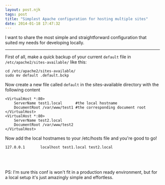 ```yaml
---
layout: post.njk
tags: post
title: "Simplest Apache configuration for hosting multiple sites"
date: 2014-01-18 17:47:32
---
```


I want to share the most simple and straightforward configuration that suited my needs for developing locally.

__________________

First of all, make a quick backup of your current `default` file in `/etc/apache2/sites-available/` like this:

```
cd /etc/apache2/sites-available/
sudo mv default .default.bckp
```

Now create a new file called `default` in the sites-available directory with the following content

```
<VirtualHost *:80>
	ServerName test1.local 		#the local hostname
	DocumentRoot /var/www/test1 #the corresponding document root
</VirtualHost>
<VirtualHost *:80>
	ServerName test2.local
	DocumentRoot /var/www/test2
</VirtualHost>
```

Now add the local hostnames to your /etc/hosts file and you're good to go!

```
127.0.0.1       localhost test1.local test2.local
```

<br/>
<br/>
<br/>
PS: I'm sure this conf is won't fit in a production ready environment, but for a local setup it's just amazingly simple and effortless.
